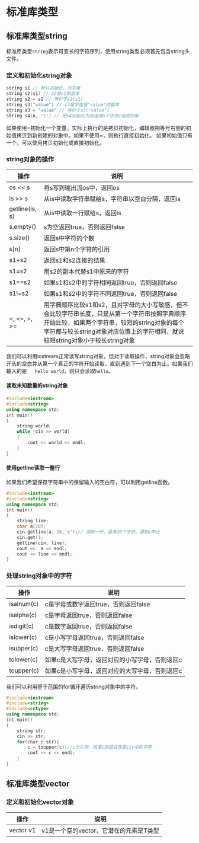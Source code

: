 # 标准库类型

## 标准库类型string

标准库类型`string`表示可变长的字符序列，使用string类型必须首先包含string头文件。

### 定义和初始化string对象

```cpp
string s1 // 默认初始化，为空串
string s2(s1) // s2是s1的副本
string s2 = s1 // 等价于s2(s1)
string s3("value") // s3是字面值"value"的副本
string s3 = "value" // 等价于s3("value")
string s4(n, 'c') // 把s4初始化为由连续n个字符c组成的串
```

如果使用=初始化一个变量，实际上执行的是拷贝初始化，编辑器把等号右侧的初始值拷贝到新创建的对象中。如果不使用=，则执行直接初始化。
如果初始值只有一个，可以使用拷贝初始化或直接初始化。

### string对象的操作

| 操作 | 说明 |
| - | - |
|os << s| 将s写到输出流os中，返回os|
|is >> s| 从is中读取字符串赋给s，字符串以空白分隔，返回is|
|getline(is, s)| 从is中读取一行赋给s，返回is|
|s.empty()| s为空返回true，否则返回false|
|s.size()| 返回s中字符的个数|
|s[n]| 返回s中第n个字符的引用|
|s1+s2| 返回s1和s2连接的结果|
|s1=s2| 用s2的副本代替s1中原来的字符|
|s1==s2| 如果s1和s2中的字符相同返回true，否则返回false|
|s1!=s2| 如果s1和s2中的字符不同返回true，否则返回false|
|<, <=, >, >=| 用字典顺序比较s1和s2，且对字母的大小写敏感，但不会比较字符串长度，只是从第一个字符串按照字典顺序开始比较，如果两个字符串，较短的string对象的每个字符都与较长string对象对应位置上的字符相同，就说较短string对象小于较长string对象|

我们可以利用iostream正常读写string对象，但对于读取操作，string对象会忽略开头的空白并从第一个真正的字符开始读取，直到遇到下一个空白为止。如果我们输入的是`   hello world`，则只会读取`hello`。

#### 读取未知数量的string对象

```cpp
#include<iostream>
#include<string>
using namespace std;
int main()
{
    string world;
    while (cin >> world)
    {
        cout << world << endl;
    }
}
```

#### 使用getline读取一整行

如果我们希望保存字符串中的保留输入的空白符，可以利用getline函数。

```cpp
#include<iostream>
#include<string>
using namespace std;
int main()
{
    string line;
    char a[20];
    cin.getline(a, 20,'e');// 读取一行，最多20个字符，遇到e停止
    cin.get();
    getline(cin, line);
    cout <<  a << endl;
    cout << line << endl;
}
```

### 处理string对象中的字符

| 操作 | 说明 |
| - | - |
|isalnum(c)| c是字母或数字返回true，否则返回false|
|isalpha(c)| c是字母返回true，否则返回false|
|isdigit(c)| c是数字返回true，否则返回false|
|islower(c)| c是小写字母返回true，否则返回false|
|isupper(c)| c是大写字母返回true，否则返回false|
|tolower(c)| 如果c是大写字母，返回对应的小写字母，否则返回c|
|toupper(c)| 如果c是小写字母，返回对应的大写字母，否则返回c|

我们可以利用基于范围的for循环遍历string对象中的字符。

```cpp
#include<iostream>
#include<string>
#include<cctype>
using namespace std;
int main()
{
    string str;
    cin >> str;
    for(char c:str){
        c = toupper(c);//c为引用，改变c的值会改变str中的字符
        cout << c << endl;
    }
}
```


## 标准库类型vector

### 定义和初始化vector对象

|操作|说明|
|-|-|
|vector<T> v1| v1是一个空的vector，它潜在的元素是T类型|
